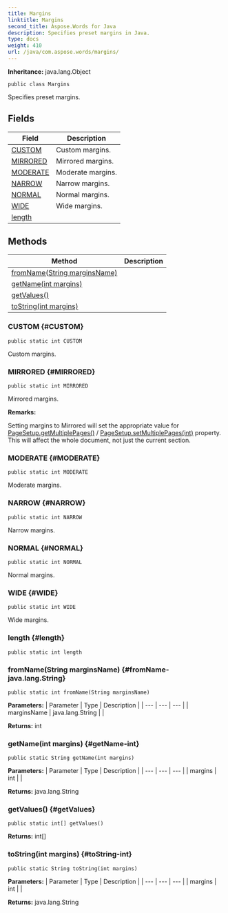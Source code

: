 ```yaml
---
title: Margins
linktitle: Margins
second_title: Aspose.Words for Java
description: Specifies preset margins in Java.
type: docs
weight: 410
url: /java/com.aspose.words/margins/
---
```


**Inheritance:**
java.lang.Object
```
public class Margins
```

Specifies preset margins.
## Fields

| Field | Description |
| --- | --- |
| [CUSTOM](#CUSTOM) | Custom margins. |
| [MIRRORED](#MIRRORED) | Mirrored margins. |
| [MODERATE](#MODERATE) | Moderate margins. |
| [NARROW](#NARROW) | Narrow margins. |
| [NORMAL](#NORMAL) | Normal margins. |
| [WIDE](#WIDE) | Wide margins. |
| [length](#length) |  |
## Methods

| Method | Description |
| --- | --- |
| [fromName(String marginsName)](#fromName-java.lang.String) |  |
| [getName(int margins)](#getName-int) |  |
| [getValues()](#getValues) |  |
| [toString(int margins)](#toString-int) |  |
### CUSTOM {#CUSTOM}
```
public static int CUSTOM
```


Custom margins.

### MIRRORED {#MIRRORED}
```
public static int MIRRORED
```


Mirrored margins.

 **Remarks:** 

Setting margins to Mirrored will set the appropriate value for [PageSetup.getMultiplePages()](../../com.aspose.words/pagesetup/\#getMultiplePages) / [PageSetup.setMultiplePages(int)](../../com.aspose.words/pagesetup/\#setMultiplePages-int) property. This will affect the whole document, not just the current section.

### MODERATE {#MODERATE}
```
public static int MODERATE
```


Moderate margins.

### NARROW {#NARROW}
```
public static int NARROW
```


Narrow margins.

### NORMAL {#NORMAL}
```
public static int NORMAL
```


Normal margins.

### WIDE {#WIDE}
```
public static int WIDE
```


Wide margins.

### length {#length}
```
public static int length
```


### fromName(String marginsName) {#fromName-java.lang.String}
```
public static int fromName(String marginsName)
```




**Parameters:**
| Parameter | Type | Description |
| --- | --- | --- |
| marginsName | java.lang.String |  |

**Returns:**
int
### getName(int margins) {#getName-int}
```
public static String getName(int margins)
```




**Parameters:**
| Parameter | Type | Description |
| --- | --- | --- |
| margins | int |  |

**Returns:**
java.lang.String
### getValues() {#getValues}
```
public static int[] getValues()
```




**Returns:**
int[]
### toString(int margins) {#toString-int}
```
public static String toString(int margins)
```




**Parameters:**
| Parameter | Type | Description |
| --- | --- | --- |
| margins | int |  |

**Returns:**
java.lang.String
